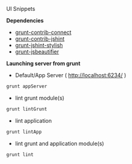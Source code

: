 UI Snippets

**Dependencies**
* [grunt-contrib-connect](https://github.com/gruntjs/grunt-contrib-connect)
* [grunt-contrib-jshint](https://github.com/gruntjs/grunt-contrib-jshint)
* [grunt-jshint-stylish](https://github.com/sindresorhus/jshint-stylish)
* [grunt-jsbeautifier](https://github.com/vkadam/grunt-jsbeautifier)

**Launching server from grunt**
* Default/App Server ( [http://localhost:6234/](http://localhost:6234/) )
```bash
grunt appServer
```
* lint grunt module(s)
```bash
grunt lintGrunt
```
* lint application
```bash
grunt lintApp
```
* lint grunt and application module(s)
```bash
grunt lint
```
